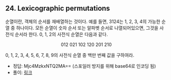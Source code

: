 ## 24. Lexicographic permutations

순열이란, 객체의 순서를 재배열하는 것이다. 예를 들면, 3124는 1, 2, 3, 4의 가능한 순열 중 하나이다. 모든 순열이 숫자 순서 또는 알파벳 순서로 나열되어있으면, 그것을 사전식 순서라 한다. 0, 1, 2의 사전식 순열은 다음과 같다.

<p align="center">
  012   021   102   120   201   210
</p>

0, 1, 2, 3, 4, 5, 6, 7, 8, 9의 사전식 순열 중 백만 번째 값을 구하여라.

* 정답: Mjc4MzkxNTQ2MA== (스포일러 방지를 위해 base64로 인코딩 됨)
* 풀이: [링크](./explanation.md)
